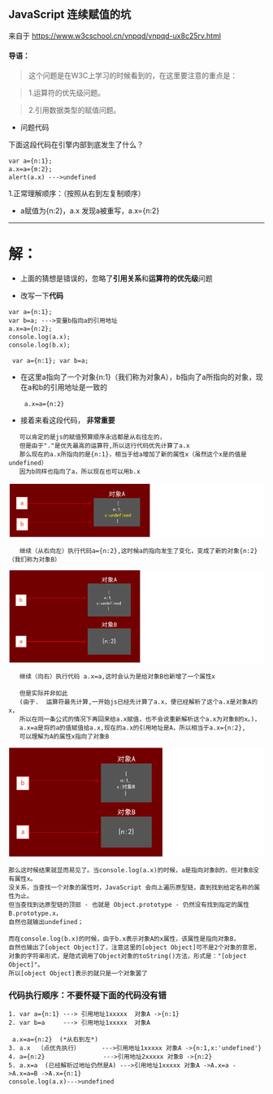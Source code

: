 ## JavaScript 连续赋值的坑

来自于
https://www.w3cschool.cn/vnpqd/vnpqd-ux8c25rv.html

#### 导语：
 > 这个问题是在W3C上学习的时候看到的，在这里要注意的重点是：
 
 >1.运算符的优先级问题。
 
 >2.引用数据类型的赋值问题。
 
 
 * 问题代码
 
 下面这段代码在引擎内部到底发生了什么？
 
```$xslt
var a={n:1};
a.x=a={m:2};
alert(a.x) --->undefined
```

1.正常理解顺序：（按照从右到左复制顺序）

 * a赋值为{n:2}，a.x 发现a被重写，a.x={n:2}
  
-----
# 解：

* 上面的猜想是错误的，忽略了**引用关系**和**运算符的优先级**问题

* 改写一下**代码**

```$xslt
var a={n:1};
var b=a; --->变量b指向a的引用地址
a.x=a={n:2};
console.log(a.x);
console.log(b.x);
```

  ` var a={n:1}; var b=a;`
* 在这里a指向了一个对象{n:1}（我们称为对象A），b指向了a所指向的对象，现在a和b的引用地址是一致的

  ` a.x=a={n:2}`
* 接着来看这段代码， **非常重要**
```
   可以肯定的是js的赋值预算顺序永远都是从右往左的，
   但是由于"."是优先最高的运算符,所以这行代码优先计算了a.x
   那么现在的a.x所指向的是{n:1}，相当于给a增加了新的属性x（虽然这个x是的值是undefined）
   因为b同样也指向了a，所以现在也可以用b.x
```
![Mou icon](./img/1.png)

```$xslt
   继续（从右向左）执行代码a={n:2},这时候a的指向发生了变化，变成了新的对象{n:2}（我们称为对象B）
```
![Mou icon](./img/2.png)

```$xslt
   继续（向右）执行代码 a.x=a,这时会认为是给对象B也新增了一个属性x
 
   但是实际并非如此 
   (由于.  运算符最先计算,一开始js已经先计算了a.x，便已经解析了这个a.x是对象A的x，
   所以在同一条公式的情况下再回来给a.x赋值，也不会说重新解析这个a.x为对象B的x。)，
   a.x=a是将的a的值赋值给a.x,现在的a.x的引用地址是A，所以相当于a.x={n:2},
   可以理解为A的属性x指向了对象B
```
![Mou icon](./img/3.png)

```$xslt
那么这时候结果就显而易见了。当console.log(a.x)的时候，a是指向对象B的，但对象B没有属性x。
没关系，当查找一个对象的属性时，JavaScript 会向上遍历原型链，直到找到给定名称的属性为止。
但当查找到达原型链的顶部 - 也就是 Object.prototype - 仍然没有找到指定的属性B.prototype.x，
自然也就输出undefined；

而在console.log(b.x)的时候，由于b.x表示对象A的x属性，该属性是指向对象B，
自然也输出了[object Object]了，注意这里的[object Object]可不是2个对象的意思，
对象的字符串形式，是隐式调用了Object对象的toString()方法，形式是："[object Object]"。
所以[object Object]表示的就只是一个对象罢了
```

### 代码执行顺序：不要怀疑下面的代码没有错

```$xslt
1. var a={n:1} ---> 引用地址1xxxxx  对象A ->{n:1}
2. var b=a     ---> 引用地址1xxxxx  对象A
 
 a.x=a={n:2}  (*从右到左*)
3. a.x  （点优先执行）      --->引用地址1xxxxx 对象A ->{n:1,x:'undefined'}
4. a={n:2}                --->引用地址2xxxxx 对象B ->{n:2}
5. a.x=a  (已经解析过地址仍然是A) --->引用地址1xxxxx 对象A ->A.x=a ->A.x=a=B ->A.x={n:1}
console.log(a.x)--->undefined
 
```



 
 
 
 
 